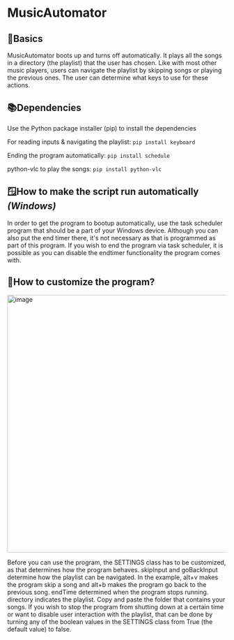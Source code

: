 # MusicAutomator

📰Basics
---
MusicAutomator boots up and turns off automatically. It plays all the songs in a directory (the playlist) that the user 
has chosen. Like with most other music players, users can navigate the playlist by skipping songs or playing the previous 
ones. The user can determine what keys to use for these actions.

📚Dependencies
---
Use the Python package installer (pip) to install the dependencies

For reading inputs & navigating the playlist:
``` pip install keyboard ```

Ending the program automatically:
``` pip install schedule ```

python-vlc to play the songs:
``` pip install python-vlc ```

🪟How to make the script run automatically ***(Windows)***
---
In order to get the program to bootup automatically, use the task scheduler program that should be a part of your
Windows device. Although you can also put the end timer there, it's not necessary as that is programmed as part
of this program. If you wish to end the program via task scheduler, it is possible as you can disable the endtimer
functionality the program comes with.

🔧How to customize the program?
---

<img width="590" alt="image" src="https://github.com/CaptainCluster/MusicTimer/assets/121576355/1ed8f04f-1ebe-4d3e-8649-bc63c7700923">

Before you can use the program, the SETTINGS class has to be customized, as that determines how the program behaves.
skipInput and goBackInput determine how the playlist can be navigated. In the example, alt+v makes the program skip 
a song and alt+b makes the program go back to the previous song. endTime determined when the program stops running. 
directory indicates the playlist. Copy and paste the folder that contains your songs. If you wish to stop the program
from shutting down at a certain time or want to disable user interaction with the playlist, that can be done by
turning any of the boolean values in the SETTINGS class from True (the default value) to false.
